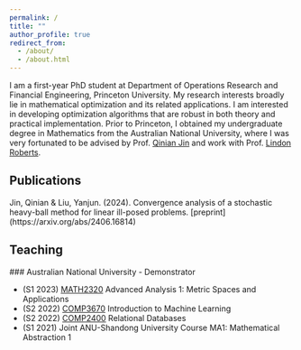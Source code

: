```yaml
---
permalink: /
title: ""
author_profile: true
redirect_from: 
  - /about/
  - /about.html
---
```

I am a first-year PhD student at Department of Operations Research and Financial Engineering, Princeton University. My research interests broadly lie in mathematical optimization and its related applications. I am interested in developing optimization algorithms that are robust in both theory and practical implementation.
Prior to Princeton, I obtained my undergraduate degree in Mathematics from the Australian National University, where I was very fortunated to be advised by Prof. [Qinian Jin](https://researchers.anu.edu.au/researchers/jin-q) and work with Prof. [Lindon Roberts](https://lindonroberts.github.io/).

<h2 id="publications">Publications</h2>
Jin, Qinian & Liu, Yanjun. (2024). Convergence analysis of a stochastic heavy-ball method for linear ill-posed problems. 
[preprint](https://arxiv.org/abs/2406.16814)

<h2 id="teaching">Teaching</h2>
### Australian National University - Demonstrator

* (S1 2023) [MATH2320](https://programsandcourses.anu.edu.au/2023/course/MATH2320) Advanced Analysis 1: Metric Spaces and Applications
* (S2 2022) [COMP3670](https://programsandcourses.anu.edu.au/2022/course/COMP3670) Introduction to Machine Learning
* (S2 2022) [COMP2400](https://programsandcourses.anu.edu.au/2022/course/COMP2400) Relational Databases
* (S1 2021) Joint ANU-Shandong University Course MA1: Mathematical Abstraction 1
